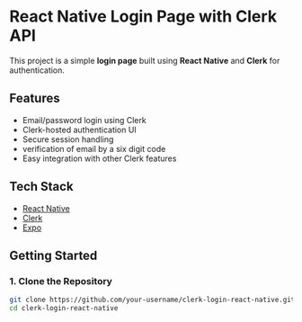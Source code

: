# React Native Login Page with Clerk API

This project is a simple **login page** built using **React Native** and **Clerk** for authentication.

## Features

- Email/password login using Clerk
- Clerk-hosted authentication UI
- Secure session handling
- verification of email by a six digit code
- Easy integration with other Clerk features

## Tech Stack

- [React Native](https://reactnative.dev/)
- [Clerk](https://clerk.dev/)
- [Expo](https://expo.dev/) 

## Getting Started

### 1. Clone the Repository

```bash
git clone https://github.com/your-username/clerk-login-react-native.git
cd clerk-login-react-native


